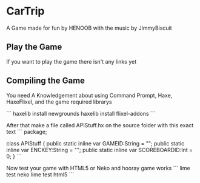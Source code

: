 # CarTrip

A Game made for fun by HENOOB with the music by JimmyBiscuit

## Play the Game

If you want to play the game there isn't any links yet

## Compiling the Game

You need A Knowledgement about using Command Prompt, Haxe, HaxeFlixel, and the game required librarys

´´´
haxelib install newgrounds
haxelib install flixel-addons
´´´

After that make a file called APIStuff.hx on the source folder with this exact text
´´´
package;

class APIStuff
{
	public static inline var GAMEID:String = "";
	public static inline var ENCKEY:String = "";
	public static inline var SCOREBOARDID:Int = 0;
}
´´´

Now test your game with HTML5 or Neko and hooray game works
´´´
lime test neko
lime test html5
´´´
